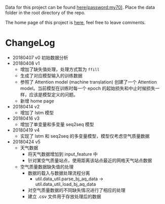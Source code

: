 Data for this project can be found [here(password:my70)](https://pan.baidu.com/s/15q48jFovG4-s3y_lzeea5Q). Place the data folder in the root directory of the repo.

The home page of this project is [here](https://www.notion.so/tianxingye/KDD-Cup-2018-eba62397b4b5403297826b928f3fe42c), feel free to leave comments.

# ChangeLog

- 20180407 v0 初始数据分析
- 20180408 v1
  - 增加了缺失值处理，处理方式暂为 `ffill`
  - 生成了对应模型输入的训练数据
  - 参照了 Attention model (machine translation) 创建了一个 Attention model。当前模型在训练时每一个 epoch 的起始损失和中止时候损失一样，应该是模型定义的问题。
  - 新增 home page
- 20180414 v2 
  - 增加了 lstm 模型
- 20180416 v3
  - 增加了单变量和多变量 seq2seq 模型
- 20180419 v4
  - 实现了 lstm 和 seq2seq 的多变量模型，模型仅考虑空气质量数据
- 20180424 v5
  - 天气数据
    - 将天气数据增加到 input_feature 中
    - 针对某空气质量站点，使用距离该站点最近的网格天气站点数据
  - 空气质量数据缺失值的处理
    - 数据的载入与数据处理流程分离
      - util.data_util.parse_bj_aq_data -> util.data_util_load_bj_aq_data
    - 对空气质量数据的不同缺失情况进行了相应的处理
    - 建立 .csv 文件用于存放处理后的数据

